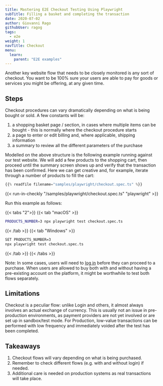 ```yaml
---
title: Mastering E2E Checkout Testing Using Playwright
subTitle: Filling a basket and completing the transaction
date: 2020-07-02
author: Giovanni Rago
githubUser: ragog
tags:
  - e2e
weight: 1
navTitle: Checkout
menu:
  learn:
    parent: "E2E examples"
---
```


Another key website flow that needs to be closely monitored is any sort of checkout. You want to be 100% sure your users are able to pay for goods or services you might be offering, at any given time.

<!-- more -->

## Steps

Checkout procedures can vary dramatically depending on what is being bought or sold. A few constants will be:
1. a shopping basket page / section, in cases where multiple items can be bought - this is normally where the checkout procedure starts
2. a page to enter or edit billing and, where applicable, shipping information
3. a summary to review all the different parameters of the purchase

Modelled on the above structure is the following example running against our test website. We will add a few products to the shopping cart, then proceed until the summary screen shows up and verify that the transaction has been confirmed. Here we can get creative and, for example, iterate through a number of products to fill the cart:

```ts {title="checkout.spec.ts"}
{{% readfile filename="samples/playwright/checkout.spec.ts" %}}
```
{{< run-in-checkly "/samples/playwright/checkout.spec.ts" "playwright"  >}}

Run this example as follows:

{{< tabs "2">}}
{{< tab "macOS" >}}
```sh
PRODUCTS_NUMBER=3 npx playwright test checkout.spec.ts
```
{{< /tab >}}
{{< tab "Windows" >}}
```sh
SET PRODUCTS_NUMBER=3
npx playwright test checkout.spec.ts
```
{{< /tab >}}
{{< /tabs >}}

Note: In some cases, users will need to [log in](/learn/playwright/login-automation/) before they can proceed to a purchase. When users are allowed to buy both with and without having a pre-existing account on the platform, it might be worthwhile to test both flows separately.

## Limitations

Checkout is a peculiar flow: unlike Login and others, it almost always involves an actual exchange of currency. This is usually not an issue in pre-production environments, as payment providers are not yet involved or are set up in sandbox/test mode. For Production, low-value transactions can be performed with low frequency and immediately voided after the test has been completed.

## Takeaways
1. Checkout flows will vary depending on what is being purchased.
2. Remember to check different flows (e.g. with and without login) if needed.
3. Additional care is needed on production systems as real transactions will take place.
